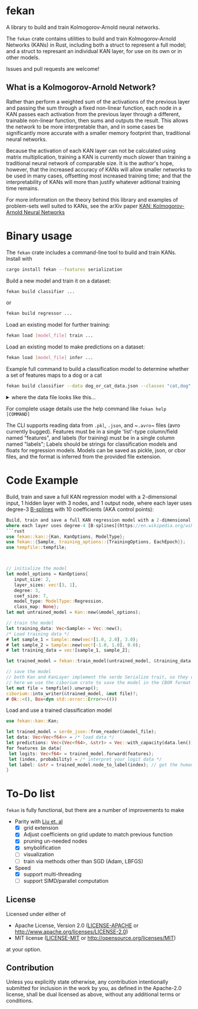 # fekan
A library to build and train Kolmogorov-Arnold neural networks.

 The `fekan` crate contains utilities to build and train Kolmogorov-Arnold Networks (KANs) in Rust, including both a struct to represent a full model; and a struct to represant an individual KAN layer, for use on its own or in other models.

 Issues and pull requests are welcome!

 ## What is a Kolmogorov-Arnold Network?
 Rather than perform a weighted sum of the activations of the previous layer and passing the sum through a fixed non-linear function,
 each node in a KAN passes each activation from the previous layer through a different, trainable non-linear function, then sums and outputs the result.
 This allows the network to be more interpretable than,
 and in some cases be significantly more accurate with a smaller memory footprint than, traditional neural networks.

 Because the activation of each KAN layer can not be calculated using matrix multiplication, training a KAN is currently much slower than training a traditional neural network of comparable size.
 It is the author's hope, however, that the increased accuracy of KANs will allow smaller networks to be used in many cases, offsetting most increased training time;
 and that the interpretability of KANs will more than justify whatever aditional training time remains.

 For more information on the theory behind this library and examples of problem-sets well suited to KANs, see the arXiv paper [KAN: Kolmogorov-Arnold Neural Networks](https://arxiv.org/abs/2404.19756)

# Binary usage
The `fekan` crate includes a command-line tool to build and train KANs. Install with 
```sh
cargo install fekan --features serialization
```

Build a new model and train it on a dataset:
```sh
fekan build classifier ...
```
or
```sh
fekan build regressor ...
```

Load an existing model for further training:
```sh
fekan load [model_file] train ...
```

Load an existing model to make predictions on a dataset:
```sh
fekan load [model_file] infer ...
```

Example full command to build a classification model to determine whether a set of features maps to a dog or a cat
```sh
fekan build classifier --data dog_or_cat_data.json --classes "cat,dog" --degree 3 --coefs 4 --hidden-layer-sizes "5,3" --num-epochs 250 --batch-size 100 --knot-adaptivity 0.1 --learning-rate 0.05 --validation-split 0.2 --validate-each-epoch --model-out my_new_model.cbor
```

<details>
<summary>where the data file looks like this...</summary>
classification

```json
[
  {
    features: [1.2, 3.14159, -22.0]
    label: "cat"
  }
  {
    features: [2.89, -0.002, 16.288844]
    label: "dog"
  }
]
```
`fekan` will assign each distinct string found in the `label` field to a different output node, and store the mapping with the model for future use

single regression

```json
[
  {
    features: [1.2, 3.14159, -22.0],
    label: -0.01
  }
  {
    features: [2.89, -0.002, 16.288844],
    label: 100.5
  }
]
```
multi regression

```json
[
  {
    features: [1.2, 3.14159, -22.0],
    label: [-0.01, 2.2]
  }
  {
    features: [2.89, -0.002, 16.288844],
    label: [100.5, 22.0]
  }
]
```

multiregression with label masking

```json
[
  {
    features: [1.2, 3.14159, -22.0],
    label: [-0.01, 0.0]
    label_mask: [true, false]
  }
  {
    features: [2.89, -0.002, 16.288844],
    label: [0.0, 22.0]
    label_mask: [false, true]
  }
]
```
in the above example, the first sample will only be trained on the first label, and the second sample will only be trained on the second label, because those are the only labels with a corresponding `true` value in their resepective samples' `label_mask` field

</details>


For complete usage details use the help command like `fekan help [COMMAND]`

The CLI supports reading data from `.pkl`, `.json`, and ~`.avro`~ files (avro currently bugged). Features must be in a single 'list'-type column/field named "features", and labels (for training) must be in a single column named "labels"; Labels should be strings for classification models and floats for regression models. Models can be saved as pickle, json, or cbor files, and the format is inferred from the provided file extension.

 # Code Example
 Build, train and save a full KAN regression model with a 2-dimensional input, 1 hidden layer with 3 nodes, and 1 output node,
 where each layer uses degree-3 [B-splines](https://en.wikipedia.org/wiki/B-spline) with 10 coefficients (AKA control points):
 ```rust
Build, train and save a full KAN regression model with a 2-dimensional input, 1 hidden layer with 3 nodes, and 1 output node,
where each layer uses degree-4 [B-splines](https://en.wikipedia.org/wiki/B-spline) with 5 coefficients (AKA control points):
```rust
use fekan::kan::{Kan, KanOptions, ModelType};
use fekan::{Sample, training_options::{TrainingOptions, EachEpoch}};
use tempfile::tempfile;



// initialize the model
let model_options = KanOptions{
    input_size: 2,
    layer_sizes: vec![3, 1],
    degree: 3,
    coef_size: 7,
    model_type: ModelType::Regression,
    class_map: None};
let mut untrained_model = Kan::new(&model_options);

// train the model
let training_data: Vec<Sample> = Vec::new();
/* Load training data */
# let sample_1 = Sample::new(vec![1.0, 2.0], 3.0);
# let sample_2 = Sample::new(vec![-1.0, 1.0], 0.0);
# let training_data = vec![sample_1, sample_2];

let trained_model = fekan::train_model(untrained_model, &training_data, TrainingOptions::default())?;

// save the model
// both Kan and KanLayer implement the serde Serialize trait, so they can be saved to a file using any serde-compatible format
// here we use the ciborium crate to save the model in the CBOR format
let mut file = tempfile().unwrap();
ciborium::into_writer(&trained_model, &mut file)?;
# Ok::<(), Box<dyn std::error::Error>>(())
```

Load and use a trained classification model
 ```rust
 use fekan::kan::Kan;

 let trained_model = serde_json::from_reader(&model_file);
 let data: Vec<Vec<f64>> = /* load data */
 let predictions: Vec<(Vec<f64>, &str)> = Vec::with_capacity(data.len());
 for features in data{
  let logits: Vec<f64> = trained_model.forward(features);
  let (index, probability) = /* interpret your logit data */
  let label: &str = trained_model.node_to_label(index); // get the human-readable label for a given output node
 }
 ```

# To-Do list
`fekan` is fully functional, but there are a number of improvements to make
- Parity with [Liu et. al](https://arxiv.org/abs/2404.19756)
    - [x] grid extension
    - [x] Adjust coefficients on grid update to match previous function
    - [X] pruning un-needed nodes
    - [X] smybolification
    - [ ] visualization
    - [ ] train via methods other than SGD (Adam, LBFGS)
- Speed
    - [x] support multi-threading
    - [ ] support SIMD/parallel computation

## License

Licensed under either of

 * Apache License, Version 2.0
   ([LICENSE-APACHE](LICENSE-APACHE.txt) or http://www.apache.org/licenses/LICENSE-2.0)
 * MIT license
   ([LICENSE-MIT](LICENSE-MIT.txt) or http://opensource.org/licenses/MIT)

at your option.

## Contribution

Unless you explicitly state otherwise, any contribution intentionally submitted
for inclusion in the work by you, as defined in the Apache-2.0 license, shall be
dual licensed as above, without any additional terms or conditions.
